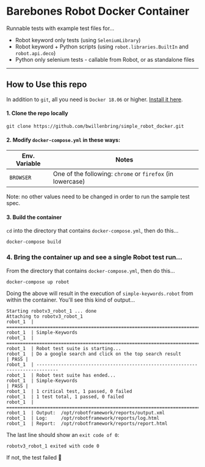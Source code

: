 # Barebones Robot Docker Container
Runnable tests with example test files for...
- Robot keyword only tests (using `SeleniumLibrary`)
- Robot keyword + Python scripts (using `robot.libraries.BuiltIn` and `robot.api.deco`)
- Python only selenium tests - callable from Robot, or as standalone files


----

## How to Use this repo
In addition to `git`, all you need is `Docker 18.06` or higher. [Install it here](https://www.google.com).
#### 1. Clone the repo locally
```
git clone https://github.com/bwillenbring/simple_robot_docker.git
```

#### 2. Modify `docker-compose.yml` in these ways: <br/>

| Env. Variable | Notes |
| ------------- | ----- |
| `BROWSER` | One of the following: `chrome` or `firefox` (in lowercase)|

Note: no other values need to be changed in order to run the sample test spec.

#### 3. Build the container
`cd` into the directory that contains `docker-compose.yml`, then do this...
```
docker-compose build
```

### 4. Bring the container up and see a single Robot test run...
From the directory that contains `docker-compose.yml`, then do this...
```
docker-compose up robot
```
Doing the above will result in the execution of `simple-keywords.robot` from within the container. You'll see this kind of output...
```
Starting robotv3_robot_1 ... done
Attaching to robotv3_robot_1
robot_1  | ==============================================================================
robot_1  | Simple-Keywords                                                               
robot_1  | ==============================================================================
robot_1  | Robot test suite is starting...
robot_1  | Do a google search and click on the top search result                 | PASS |
robot_1  | ------------------------------------------------------------------------------
robot_1  | Robot test suite has ended...
robot_1  | Simple-Keywords                                                       | PASS |
robot_1  | 1 critical test, 1 passed, 0 failed
robot_1  | 1 test total, 1 passed, 0 failed
robot_1  | ==============================================================================
robot_1  | Output:  /opt/robotframework/reports/output.xml
robot_1  | Log:     /opt/robotframework/reports/log.html
robot_1  | Report:  /opt/robotframework/reports/report.html
```
The last line should show an `exit code of 0`:
```
robotv3_robot_1 exited with code 0
```
If not, the test failed :grimacing:
